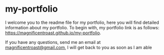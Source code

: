 # my-portfolio
I welcome you to the readme file for my portfolio, here you will find detailed information about my portfolio. To begin with, my portfolio link is as follows: https://magnificentroast.github.io/my-portfolio.

If you have any questions, send me an email at magnificentroast@gmail.com, I will get back to you as soon as I am able